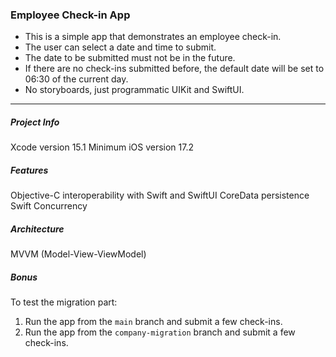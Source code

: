 ### Employee Check-in App
- This is a simple app that demonstrates an employee check-in.
- The user can select a date and time to submit.
- The date to be submitted must not be in the future.
- If there are no check-ins submitted before, the default date will be set to 06:30 of the current day.
- No storyboards, just programmatic UIKit and SwiftUI.

---

##### Project Info
Xcode version 15.1
Minimum iOS version 17.2

##### Features
Objective-C interoperability with Swift and SwiftUI
CoreData persistence
Swift Concurrency

##### Architecture
MVVM (Model-View-ViewModel)

##### Bonus
To test the migration part:
1. Run the app from the `main` branch and submit a few check-ins.
2. Run the app from the `company-migration` branch and submit a few check-ins.

